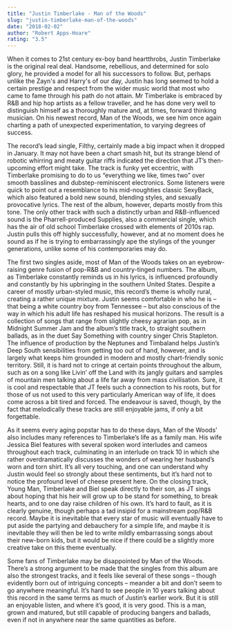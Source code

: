 ```yaml
---
title: "Justin Timberlake - Man of the Woods"
slug: "justin-timberlake-man-of-the-woods"
date: "2018-02-02"
author: "Robert Apps-Hoare"
rating: "3.5"
---
```


When it comes to 21st century ex-boy band heartthrobs, Justin Timberlake is the original real deal. Handsome, rebellious, and determined for solo glory, he provided a model for all his successors to follow. But, perhaps unlike the Zayn's and Harry's of our day, Justin has long seemed to hold a certain prestige and respect from the wider music world that most who came to fame through his path do not attain. Mr Timberlake is embraced by R&B and hip hop artists as a fellow traveller, and he has done very well to distinguish himself as a thoroughly mature and, at times, forward thinking musician. On his newest record, Man of the Woods, we see him once again charting a path of unexpected experimentation, to varying degrees of success.

The record’s lead single, Filthy, certainly made a big impact when it dropped in January. It may not have been a chart smash hit, but its strange blend of robotic whirring and meaty guitar riffs indicated the direction that JT’s then-upcoming effort might take. The track is funky yet eccentric, with Timberlake promising to do to us “everything we like, times two” over smooth basslines and dubstep-reminiscent electronics. Some listeners were quick to point out a resemblance to his mid-noughties classic SexyBack, which also featured a bold new sound, blending styles, and sexually provocative lyrics. The rest of the album, however, departs mostly from this tone. The only other track with such a distinctly urban and R&B-influenced sound is the Pharrell-produced Supplies, also a commercial single, which has the air of old school Timberlake crossed with elements of 2010s rap. Justin pulls this off highly successfully, however, and at no moment does he sound as if he is trying to embarrassingly ape the stylings of the younger generations, unlike some of his contemporaries may do.

The first two singles aside, most of Man of the Woods takes on an eyebrow-raising genre fusion of pop-R&B and country-tinged numbers. The album, as Timberlake constantly reminds us in his lyrics, is influenced profoundly and constantly by his upbringing in the southern United States. Despite a career of mostly urban-styled music, this record’s theme is wholly rural, creating a rather unique mixture. Justin seems comfortable in who he is – that being a white country boy from Tennessee – but also conscious of the way in which his adult life has reshaped his musical horizons. The result is a collection of songs that range from slightly cheesy agrarian pop, as in Midnight Summer Jam and the album’s title track, to straight southern ballads, as in the duet Say Something with country singer Chris Stapleton. The influence of production by the Neptunes and Timbaland helps Justin’s Deep South sensibilities from getting too out of hand, however, and is largely what keeps him grounded in modern and mostly chart-friendly sonic territory. Still, it is hard not to cringe at certain points throughout the album, such as on a song like Livin’ off the Land with its jangly guitars and samples of mountain men talking about a life far away from mass civilisation. Sure, it is cool and respectable that JT feels such a connection to his roots, but for those of us not used to this very particularly American way of life, it does come across a bit tired and forced. The endeavour is saved, though, by the fact that melodically these tracks are still enjoyable jams, if only a bit forgettable.

As it seems every aging popstar has to do these days, Man of the Woods’ also includes many references to Timberlake’s life as a family man. His wife Jessica Biel features with several spoken word interludes and cameos throughout each track, culminating in an interlude on track 10 in which she rather overdramatically discusses the wonders of wearing her husband’s worn and torn shirt. It’s all very touching, and one can understand why Justin would feel so strongly about these sentiments, but it’s hard not to notice the profound level of cheese present here. On the closing track, Young Man, Timberlake and Biel speak directly to their son, as JT sings about hoping that his heir will grow up to be stand for something, to break hearts, and to one day raise children of his own. It’s hard to fault, as it is clearly genuine, though perhaps a tad insipid for a mainstream pop/R&B record. Maybe it is inevitable that every star of music will eventually have to put aside the partying and debauchery for a simple life, and maybe it is inevitable they will then be led to write mildly embarrassing songs about their new-born kids, but it would be nice if there could be a slightly more creative take on this theme eventually.

Some fans of Timberlake may be disappointed by Man of the Woods. There’s a strong argument to be made that the singles from this album are also the strongest tracks, and it feels like several of these songs – though evidently born out of intriguing concepts – meander a bit and don’t seem to go anywhere meaningful. It’s hard to see people in 10 years talking about this record in the same terms as much of Justin’s earlier work. But it is still an enjoyable listen, and where it’s good, it is very good. This is a man, grown and matured, but still capable of producing bangers and ballads, even if not in anywhere near the same quantities as before.
